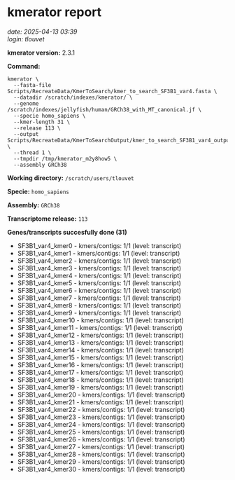 # kmerator report
*date: 2025-04-13 03:39*  
*login: tlouvet*

**kmerator version:** 2.3.1

**Command:**

```
kmerator \
  --fasta-file Scripts/RecreateData/KmerToSearch/kmer_to_search_SF3B1_var4.fasta \
  --datadir /scratch/indexes/kmerator/ \
  --genome /scratch/indexes/jellyfish/human/GRCh38_with_MT_canonical.jf \
  --specie homo_sapiens \
  --kmer-length 31 \
  --release 113 \
  --output Scripts/RecreateData/KmerToSearchOutput/kmer_to_search_SF3B1_var4_output \
  --thread 1 \
  --tmpdir /tmp/kmerator_m2y8how5 \
  --assembly GRCh38
```

**Working directory:** `/scratch/users/tlouvet`

**Specie:** `homo_sapiens`

**Assembly:** `GRCh38`

**Transcriptome release:** `113`

**Genes/transcripts succesfully done (31)**

- SF3B1_var4_kmer0 - kmers/contigs: 1/1 (level: transcript)
- SF3B1_var4_kmer1 - kmers/contigs: 1/1 (level: transcript)
- SF3B1_var4_kmer2 - kmers/contigs: 1/1 (level: transcript)
- SF3B1_var4_kmer3 - kmers/contigs: 1/1 (level: transcript)
- SF3B1_var4_kmer4 - kmers/contigs: 1/1 (level: transcript)
- SF3B1_var4_kmer5 - kmers/contigs: 1/1 (level: transcript)
- SF3B1_var4_kmer6 - kmers/contigs: 1/1 (level: transcript)
- SF3B1_var4_kmer7 - kmers/contigs: 1/1 (level: transcript)
- SF3B1_var4_kmer8 - kmers/contigs: 1/1 (level: transcript)
- SF3B1_var4_kmer9 - kmers/contigs: 1/1 (level: transcript)
- SF3B1_var4_kmer10 - kmers/contigs: 1/1 (level: transcript)
- SF3B1_var4_kmer11 - kmers/contigs: 1/1 (level: transcript)
- SF3B1_var4_kmer12 - kmers/contigs: 1/1 (level: transcript)
- SF3B1_var4_kmer13 - kmers/contigs: 1/1 (level: transcript)
- SF3B1_var4_kmer14 - kmers/contigs: 1/1 (level: transcript)
- SF3B1_var4_kmer15 - kmers/contigs: 1/1 (level: transcript)
- SF3B1_var4_kmer16 - kmers/contigs: 1/1 (level: transcript)
- SF3B1_var4_kmer17 - kmers/contigs: 1/1 (level: transcript)
- SF3B1_var4_kmer18 - kmers/contigs: 1/1 (level: transcript)
- SF3B1_var4_kmer19 - kmers/contigs: 1/1 (level: transcript)
- SF3B1_var4_kmer20 - kmers/contigs: 1/1 (level: transcript)
- SF3B1_var4_kmer21 - kmers/contigs: 1/1 (level: transcript)
- SF3B1_var4_kmer22 - kmers/contigs: 1/1 (level: transcript)
- SF3B1_var4_kmer23 - kmers/contigs: 1/1 (level: transcript)
- SF3B1_var4_kmer24 - kmers/contigs: 1/1 (level: transcript)
- SF3B1_var4_kmer25 - kmers/contigs: 1/1 (level: transcript)
- SF3B1_var4_kmer26 - kmers/contigs: 1/1 (level: transcript)
- SF3B1_var4_kmer27 - kmers/contigs: 1/1 (level: transcript)
- SF3B1_var4_kmer28 - kmers/contigs: 1/1 (level: transcript)
- SF3B1_var4_kmer29 - kmers/contigs: 1/1 (level: transcript)
- SF3B1_var4_kmer30 - kmers/contigs: 1/1 (level: transcript)
